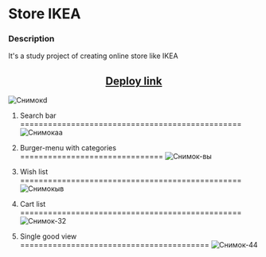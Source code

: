 # Store IKEA

### Description
It's a study project of creating online store like IKEA

<h2 align="center"><a href="https://pesukarhutg.github.io/ikea/" target="_blank">Deploy link</a></h2>

![Снимокd](https://user-images.githubusercontent.com/39487464/209467970-d5b7ad2e-1f08-4666-828a-e1ee02a9919d.JPG)

1. Search bar ================================================
![Снимокаа](https://user-images.githubusercontent.com/39487464/209467983-b871c5dd-7e44-43f5-bbfb-f6d7133ae78e.JPG)

2. Burger-menu with categories ===============================
![Снимок-вы](https://user-images.githubusercontent.com/39487464/209468012-0dfdf6fc-33b9-45d2-b876-99064fb14b47.JPG)

3. Wish list ================================================
![Снимокыв](https://user-images.githubusercontent.com/39487464/209468025-4af7dc89-9b70-4d79-a20e-3fd89f2ba538.JPG)

4. Cart list ================================================
![Снимок-32](https://user-images.githubusercontent.com/39487464/209468032-b9360974-b435-4e66-adc9-a0280e6c27b6.JPG)

5. Single good view =========================================
![Снимок-44](https://user-images.githubusercontent.com/39487464/209468039-e5ae2f71-1cf2-4db8-97ea-c48a6e02aa6e.JPG)




